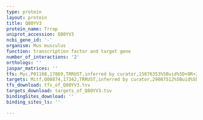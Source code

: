 ```yaml
---
type: protein
layout: protein
title: Q80YV3
protein_name: Trrap
uniprot_accession: Q80YV3
ncbi_gene_id: '-'
organism: Mus musculus
function: transcription factor and target gene
number_of_interactions: '2'
orthologs: ''
jaspar_matrices: ''
tfs: Myc,P01108,17869,TRRUST,inferred by curator,15876353%5Buid%5D+OR+29087512%5Buid%5D,Yes
targets: Mitf,Q08874,17342,TRRUST,inferred by curator,29087512%5Buid%5D+OR+15581068%5Buid%5D,Yes
tfs_download: tfs_of_Q80YV3.tsv
targets_download: targets_of_Q80YV3.tsv
bindingSites_download: ''
binding_sites_ls: ''

---
```

